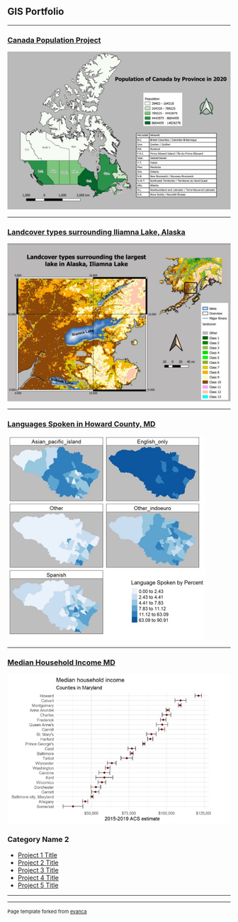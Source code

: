 ## GIS Portfolio

---
### [Canada Population Project](/pdf/Map1_Canadapop_2020.pdf)
[<img src="/images/canadapop2020.jpg?raw=true"/>](/project/)

---
### [Landcover types surrounding Iliamna Lake, Alaska](/pdf/Map3_Landcover_Grid_Labeled.pdf)
[<img src="/images/Map3_Landcover_Grid_Labeled.jpg?raw=true"/>](/project/)

---
### [Languages Spoken in Howard County, MD](/pdf/github_langmap.pdf)
[<img src="/images/github_langmap.jpg?raw=true"/>](/project/)

---
### [Median Household Income MD](/pdf/github_medinc.pdf)
[<img src="/images/github_medhhinc.jpg?raw=true"/>](/project/)







### Category Name 2

- [Project 1 Title](http://example.com/)
- [Project 2 Title](http://example.com/)
- [Project 3 Title](http://example.com/)
- [Project 4 Title](http://example.com/)
- [Project 5 Title](http://example.com/)

---




---
<p style="font-size:11px">Page template forked from <a href="https://github.com/evanca/quick-portfolio">evanca</a></p>
<!-- Remove above link if you don't want to attibute -->
